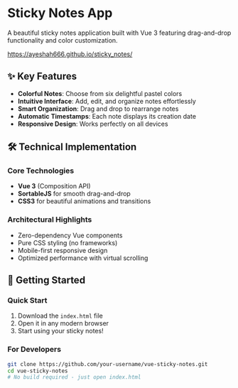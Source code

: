 # Sticky Notes App

A beautiful sticky notes application built with Vue 3 featuring drag-and-drop functionality and color customization.

https://ayeshah666.github.io/sticky_notes/

## ✨ Key Features

- **Colorful Notes**: Choose from six delightful pastel colors
- **Intuitive Interface**: Add, edit, and organize notes effortlessly
- **Smart Organization**: Drag and drop to rearrange notes
- **Automatic Timestamps**: Each note displays its creation date
- **Responsive Design**: Works perfectly on all devices

## 🛠️ Technical Implementation

### Core Technologies
- **Vue 3** (Composition API)
- **SortableJS** for smooth drag-and-drop
- **CSS3** for beautiful animations and transitions

### Architectural Highlights
- Zero-dependency Vue components
- Pure CSS styling (no frameworks)
- Mobile-first responsive design
- Optimized performance with virtual scrolling

## 🚀 Getting Started

### Quick Start
1. Download the `index.html` file
2. Open it in any modern browser
3. Start using your sticky notes!

### For Developers
```bash
git clone https://github.com/your-username/vue-sticky-notes.git
cd vue-sticky-notes
# No build required - just open index.html
